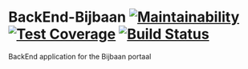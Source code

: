 # BackEnd-Bijbaan [![Maintainability](https://api.codeclimate.com/v1/badges/daf733027fa2cf0a71fc/maintainability)](https://codeclimate.com/github/studentportaal/BackEnd-Bijbaan/maintainability) [![Test Coverage](https://api.codeclimate.com/v1/badges/daf733027fa2cf0a71fc/test_coverage)](https://codeclimate.com/github/studentportaal/BackEnd-Bijbaan/test_coverage) [![Build Status](https://travis-ci.org/studentportaal/BackEnd-Bijbaan.svg?branch=master)](https://travis-ci.org/studentportaal/BackEnd-Bijbaan)
BackEnd application for the Bijbaan portaal
